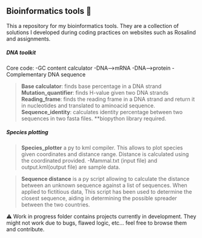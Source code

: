 ## Bioinformatics tools :dna:

This a repository for my bioinformatics tools. They are a collection of solutions I developed during coding practices 
 on websites such as Rosalind and assignments. 

##### **DNA toolkit**
Core code: 
    -GC content calculator
    -DNA-->mRNA 
    -DNA-->protein
    -Complementary DNA sequence 
> **Base calculator**: finds base percentage in a DNA strand
> **Mutation_quantifier**: finds H-value given two DNA strands
> **Reading_frame**: finds the reading frame in a DNA strand and return it in nucleotides 
and translated to aminoacid sequence. 
> **Sequence_identity**: calculates identity percentage between two sequences in two fasta files. **biopython library required.

##### **Species plotting**
> **Species_plotter** a py to kml compiler. This allows to plot species given coordinates and distance range. Distance is calculated using the coordinated provided. 
    -Mammal.txt (input file) and output.kml(output file) are sample data. 

> **Sequence distance** is a py script allowing to calculate the distance between an unknown sequence against a list of sequences. When applied to fictitious data, This script has been used to determine the closest sequence, aiding in determining the possible spreader between the two countries. 

:warning:
Work in progress folder contains projects currently in development. They might not work due to bugs, flawed logic, etc... 
feel free to browse them and contribute. 
